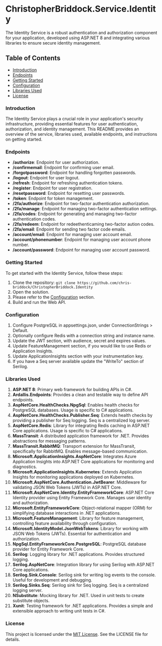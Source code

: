 # ChristopherBriddock.Service.Identity

The Identity Service is a robust authentication and authorization component for your application, developed using ASP.NET 8 and integrating various libraries to ensure secure identity management.

## Table of Contents

* [Introduction](#introduction)
* [Endpoints](#endpoints)
* [Getting Started](#getting-started)
* [Configuration](#configuration)
* [Libraries Used](#libraries-used)
* [License](#license)

### Introduction

The Identity Service plays a crucial role in your application's security infrastructure, providing essential features for user authentication, authorization, and identity management. This README provides an overview of the service, libraries used, available endpoints, and instructions on getting started.

### Endpoints

* **/authorize**: Endpoint for user authorization.
* **/confirmemail**: Endpoint for confirming user email.
* **/forgotpassword**: Endpoint for handling forgotten passwords.
* **/logout**: Endpoint for user logout.
* **/refresh**: Endpoint for refreshing authentication tokens.
* **/register**: Endpoint for user registration.
* **/resetpassword**: Endpoint for resetting user passwords.
* **/token**: Endpoint for token management.
* **/2fa/authorize**: Endpoint for two-factor authentication authorization.
* **/2fa/manage**: Endpoint for managing two-factor authentication settings.
* **/2fa/codes**: Endpoint for generating and managing two-factor authentication codes.
* **/2fa/redeem**: Endpoint for redeethenticaming two-factor aution codes.
* **/2fa/email**: Endpoint for sending two factor code emails.
* **/account/email**: Endpoint for managing user account email.
* **/account/phonenumber**: Endpoint for managing user account phone number.
* **/account/password**: Endpoint for managing user account password.

### Getting Started

To get started with the Identity Service, follow these steps:

1. Clone the repository: `git clone https://github.com/chris-briddock/ChristopherBriddock.Identity`
2. Open the solution.
3. Please refer to the [Configuration](#configuration) section.
4. Build and run the Web API.

### Configuration

1. Configure PostgreSQL in appsettings.json, under ConnectionStrings > Default.
2. Optionally configure Redis with a connection string and instance name.
3. Update the JWT section, with audience, secret and expires values.
4. Update FeatureManagement section, if you would like to use Redis or Application Insights.
5. Update ApplicationInsights section with your instrumentation key.
6. If you have a Seq server available update the "WriteTo" section of Serilog.

### Libraries Used

1. **ASP.NET 8**: Primary web framework for building APIs in C#.
2. **Ardallis.Endpoints**: Provides a clean and testable way to define API endpoints.
3. **AspNetCore.HealthChecks.NpgSql**: Enables health checks for PostgreSQL databases. Usage is specific to C# applications.
4. **AspNetCore.HealthChecks.Publisher.Seq**: Extends health checks by providing a publisher for Seq logging. Seq is a centralized log server.
5. **AspNetCore.Redis**: Library for integrating Redis caching in ASP.NET Core applications. Usage is specific to C# applications.
6. **MassTransit**: A distributed application framework for .NET. Provides abstractions for messaging patterns.
7. **MassTransit.RabbitMQ**: Transport extension for MassTransit, specifically for RabbitMQ. Enables message-based communication.
8. **Microsoft.ApplicationInsights.AspNetCore**: Integrates Azure Application Insights into ASP.NET Core applications for monitoring and diagnostics.
9. **Microsoft.ApplicationInsights.Kubernetes**: Extends Application Insights for monitoring applications deployed on Kubernetes.
10. **Microsoft.AspNetCore.Authentication.JwtBearer**: Middleware for validating JSON Web Tokens (JWTs) in ASP.NET Core.
11. **Microsoft.AspNetCore.Identity.EntityFrameworkCore**: ASP.NET Core Identity provider using Entity Framework Core. Manages user identity and authorization.
12. **Microsoft.EntityFrameworkCore**: Object-relational mapper (ORM) for simplifying database interactions in .NET applications.
13. **Microsoft.FeatureManagement**: Library for feature management, controlling feature availability through configuration.
14. **Microsoft.IdentityModel.JsonWebTokens**: Library for working with JSON Web Tokens (JWTs). Essential for authentication and authorization.
15. **NpgSql.EntityFrameworkCore.PostgreSQL**: PostgreSQL database provider for Entity Framework Core.
16. **Serilog**: Logging library for .NET applications. Provides structured logging.
17. **Serilog.AspNetCore**: Integration library for using Serilog with ASP.NET Core applications.
18. **Serilog.Sink.Console**: Serilog sink for writing log events to the console. Useful for development and debugging.
19. **Serilog.Sinks.Seq**: Serilog sink for Seq logging. Seq is a centralized logging server.
20. **NSubstitute**: Mocking library for .NET. Used in unit tests to create substitute objects.
21. **Xunit**: Testing framework for .NET applications. Provides a simple and extensible approach to writing unit tests in C#.

### License

This project is licensed under the [MIT License](LICENSE). See the LICENSE file for details.
